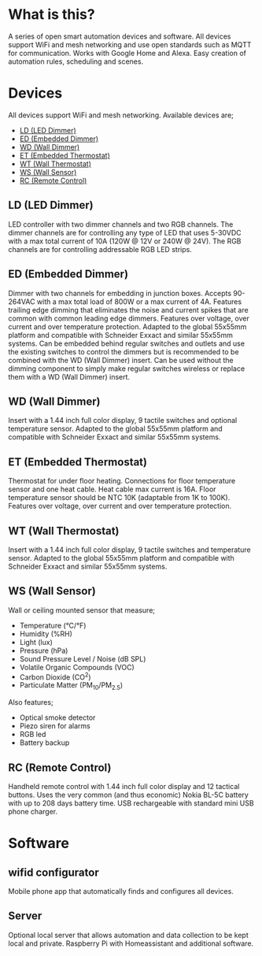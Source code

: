 # What is this?
A series of open smart automation devices and software. All devices support WiFi and mesh networking and use open standards such as MQTT for communication. Works with Google Home and Alexa. Easy creation of automation rules, scheduling and scenes.

# Devices
All devices support WiFi and mesh networking.
Available devices are;
* [LD (LED Dimmer)](#ld-led-dimmer)
* [ED (Embedded Dimmer)](#ed-embedded-dimmer)
* [WD (Wall Dimmer)](#wd-wall-dimmer)
* [ET (Embedded Thermostat)](#et-embedded-thermostat)
* [WT (Wall Thermostat)](#wt-wall-thermostat)
* [WS (Wall Sensor)](#ws-wall-sensor)
* [RC (Remote Control)](#rc-remote-control)

## LD (LED Dimmer)
LED controller with two dimmer channels and two RGB channels.
The dimmer channels are for controlling any type of LED that uses 5-30VDC with a max total current of 10A (120W @ 12V or 240W @ 24V).
The RGB channels are for controlling addressable RGB LED strips.

## ED (Embedded Dimmer)
Dimmer with two channels for embedding in junction boxes. Accepts 90-264VAC with a max total load of 800W or a max current of 4A.
Features trailing edge dimming that eliminates the noise and current spikes that are common with common leading edge dimmers.
Features over voltage, over current and over temperature protection.
Adapted to the global 55x55mm platform and compatible with Schneider Exxact and similar 55x55mm systems.
Can be embedded behind regular switches and outlets and use the existing switches to control the dimmers but is recommended to be combined with the WD (Wall Dimmer) insert.
Can be used without the dimming component to simply make regular switches wireless or replace them with a WD (Wall Dimmer) insert.

## WD (Wall Dimmer)
Insert with a 1.44 inch full color display, 9 tactile switches and optional temperature sensor.
Adapted to the global 55x55mm platform and compatible with Schneider Exxact and similar 55x55mm systems.

## ET (Embedded Thermostat)
Thermostat for under floor heating. Connections for floor temperature sensor and one heat cable.
Heat cable max current is 16A.
Floor temperature sensor should be NTC 10K (adaptable from 1K to 100K).
Features over voltage, over current and over temperature protection.

## WT (Wall Thermostat)
Insert with a 1.44 inch full color display, 9 tactile switches and temperature sensor.
Adapted to the global 55x55mm platform and compatible with Schneider Exxact and similar 55x55mm systems.

## WS (Wall Sensor)
Wall or ceiling mounted sensor that measure;
* Temperature (°C/°F)
* Humidity (%RH)
* Light (lux)
* Pressure (hPa)
* Sound Pressure Level / Noise (dB SPL)
* Volatile Organic Compounds (VOC)
* Carbon Dioxide (CO<sup>2</sup>)
* Particulate Matter (PM<sub>10</sub>/PM<sub>2.5</sub>)

Also features;
* Optical smoke detector
* Piezo siren for alarms
* RGB led
* Battery backup

## RC (Remote Control)
Handheld remote control with 1.44 inch full color display and 12 tactical buttons.
Uses the very common (and thus economic) Nokia BL-5C battery with up to 208 days battery time.
USB rechargeable with standard mini USB phone charger.

# Software
## wifid configurator
Mobile phone app that automatically finds and configures all devices.

## Server
Optional local server that allows automation and data collection to be kept local and private.
Raspberry Pi with Homeassistant and additional software.
